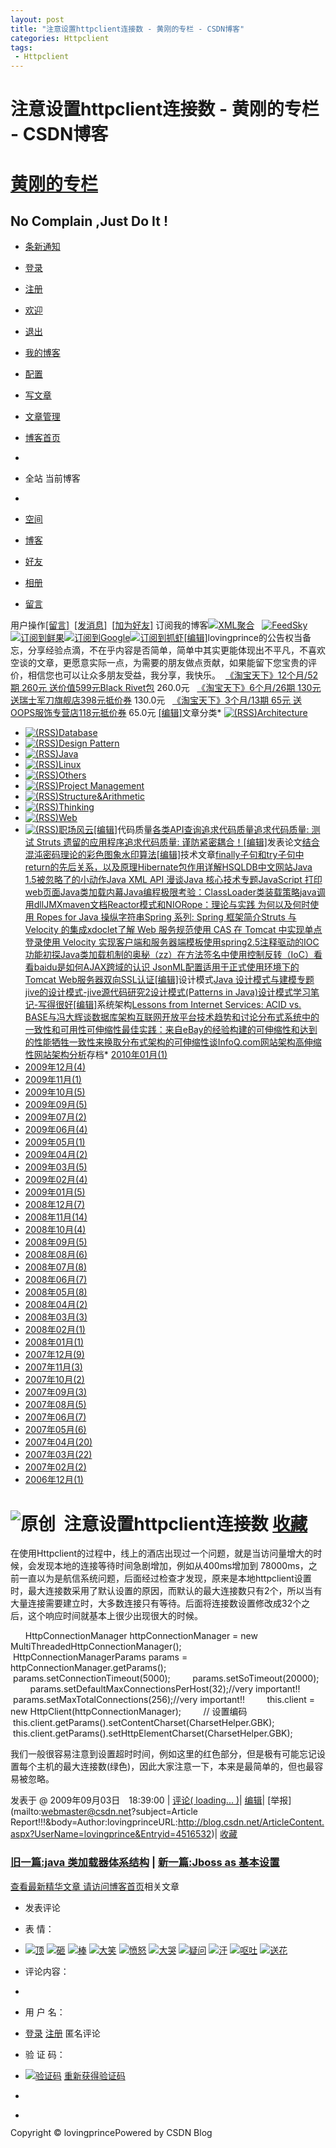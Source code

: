 ```yaml
---
layout: post
title: "注意设置httpclient连接数 - 黄刚的专栏 - CSDN博客"
categories: Httpclient
tags: 
 - Httpclient
--- 
```


# 注意设置httpclient连接数 - 黄刚的专栏 - CSDN博客

# [黄刚的专栏](http://blog.csdn.net/lovingprince)

## No Complain ,Just Do It !

* [条新通知](http://hi.csdn.net/space-notice.html)
* [登录](http://passport.csdn.net/UserLogin.aspx)
* [注册](http://passport.csdn.net/CSDNUserRegister.aspx)
* [欢迎](http://hi.csdn.net/)
* [退出](http://writeblog.csdn.net/Signout.aspx)
* [我的博客](http://blog.csdn.net/)
* [配置](http://writeblog.csdn.net/configure.aspx)
* [写文章](http://writeblog.csdn.net/PostEdit.aspx)
* [文章管理](http://writeblog.csdn.net/PostList.aspx)
* [博客首页](http://blog.csdn.net/)

*
* 全站 当前博客
*

* [空间](http://hi.csdn.net/lovingprince)
* [博客](http://blog.csdn.net/lovingprince)
* [好友](http://hi.csdn.net/!s/friend/list/lovingprince)
* [相册](http://hi.csdn.net/!s/album/list/lovingprince)
* [留言](http://hi.csdn.net/!s/wall/to/lovingprince)

用户操作[[留言]](http://hi.csdn.net/!s/wall/to/lovingprince)  [[发消息]](http://hi.csdn.net/!s/msg/to/lovingprince)  [[加为好友]](http://hi.csdn.net/!s/friend/add/lovingprince) 订阅我的博客[![XML聚合]()](http://feeds.feedsky.com/csdn.net/lovingprince)   [![FeedSky]()](http://feeds.feedsky.com/csdn.net/lovingprince)[![订阅到鲜果]()](http://www.xianguo.com/subscribe.php?url=http://feeds.feedsky.com/csdn.net/lovingprince)[![订阅到Google]()](http://fusion.google.com/add?feedurl=http://feeds.feedsky.com/csdn.net/lovingprince)[![订阅到抓虾]()](http://www.zhuaxia.com/add_channel.php?url=http://feeds.feedsky.com/csdn.net/lovingprince)[[编辑]](http://writeblog.csdn.net/configure.aspx)lovingprince的公告权当备忘，分享经验点滴，不在乎内容是否简单，简单中其实更能体现出不平凡，不喜欢空谈的文章，更愿意实际一点，为需要的朋友做点贡献，如果能留下您宝贵的评价，相信您也可以让众多朋友受益，我分享，我快乐。
[![]()](http://s.click.taobao.com/t_1?i=qzvnpphF1HNGGA%3D%3D&p=mm_14667228_0_0&n=12) [《淘宝天下》12个月/52期 260元 送价值599元Black Rivet包](http://s.click.taobao.com/t_1?i=qzvnpphF1HNGGA%3D%3D&p=mm_14667228_0_0&n=12) 260.0元 [![]()](http://s.click.taobao.com/t_1?i=qzvnpphF1HNGGA%3D%3D&p=mm_14667228_0_0&n=12)
[![]()](http://s.click.taobao.com/t_1?i=qzvmMjgQtB0UgQ%3D%3D&p=mm_14667228_0_0&n=12) [《淘宝天下》6个月/26期 130元 送瑞士军刀旗舰店398元抵价券](http://s.click.taobao.com/t_1?i=qzvmMjgQtB0UgQ%3D%3D&p=mm_14667228_0_0&n=12) 130.0元 [![]()](http://s.click.taobao.com/t_1?i=qzvmMjgQtB0UgQ%3D%3D&p=mm_14667228_0_0&n=12)
[![]()](http://s.click.taobao.com/t_1?i=qzvmMjm%2Bgumi1Q%3D%3D&p=mm_14667228_0_0&n=12) [《淘宝天下》3个月/13期 65元 送OOPS服饰专营店118元抵价券](http://s.click.taobao.com/t_1?i=qzvmMjm%2Bgumi1Q%3D%3D&p=mm_14667228_0_0&n=12) 65.0元 [![]()](http://s.click.taobao.com/t_1?i=qzvmMjm%2Bgumi1Q%3D%3D&p=mm_14667228_0_0&n=12)[[编辑]](http://writeblog.csdn.net/EditCategories.aspx?catID=1)文章分类* [![(RSS)]()](http://blog.csdn.net/lovingprince/category/489565.aspx/rss)[Architecture](http://blog.csdn.net/lovingprince/category/489565.aspx "架构分析")
* [![(RSS)]()](http://blog.csdn.net/lovingprince/category/284705.aspx/rss)[Database](http://blog.csdn.net/lovingprince/category/284705.aspx "包含一些数据库处理心得")
* [![(RSS)]()](http://blog.csdn.net/lovingprince/category/289923.aspx/rss)[Design Pattern](http://blog.csdn.net/lovingprince/category/289923.aspx "设计模式")
* [![(RSS)]()](http://blog.csdn.net/lovingprince/category/267838.aspx/rss)[Java](http://blog.csdn.net/lovingprince/category/267838.aspx "包含一些基本的基础常识等")
* [![(RSS)]()](http://blog.csdn.net/lovingprince/category/601796.aspx/rss)[Linux](http://blog.csdn.net/lovingprince/category/601796.aspx "linux相关， 命令，安装等")
* [![(RSS)]()](http://blog.csdn.net/lovingprince/category/479430.aspx/rss)[Others](http://blog.csdn.net/lovingprince/category/479430.aspx "各种杂类文章")
* [![(RSS)]()](http://blog.csdn.net/lovingprince/category/604421.aspx/rss)[Project Management](http://blog.csdn.net/lovingprince/category/604421.aspx "项目管理")
* [![(RSS)]()](http://blog.csdn.net/lovingprince/category/289037.aspx/rss)[Structure&Arithmetic](http://blog.csdn.net/lovingprince/category/289037.aspx "数据结构与算法")
* [![(RSS)]()](http://blog.csdn.net/lovingprince/category/284725.aspx/rss)[Thinking](http://blog.csdn.net/lovingprince/category/284725.aspx "记录一些平时开发过程中得到的启示和想法等等<br />")
* [![(RSS)]()](http://blog.csdn.net/lovingprince/category/284704.aspx/rss)[Web](http://blog.csdn.net/lovingprince/category/284704.aspx "一些WEB处理技巧和方法")
* [![(RSS)]()](http://blog.csdn.net/lovingprince/category/490182.aspx/rss)[职场风云](http://blog.csdn.net/lovingprince/category/490182.aspx "职场的各大信息")[[编辑]](http://writeblog.csdn.net/EditLinks.aspx)代码质量[各类API查询](http://www.gotapi.com/html)[追求代码质量](http://www.ibm.com/developerworks/cn/java/j-cq/)[追求代码质量: 测试 Struts 遗留的应用程序](http://www.ibm.com/developerworks/cn/java/j-cq/)[追求代码质量: 谨防紧密耦合！](http://www.ibm.com/developerworks/cn/java/j-cq05227/index.html?S_TACT=105AGX52&amp;S_CMP=techcsdn)[[编辑]](http://writeblog.csdn.net/EditLinks.aspx)发表论文[结合混沌密码理论的彩色图象水印算法](http://www.ahcit.com/lanmuyd.asp?id=1972)[[编辑]](http://writeblog.csdn.net/EditLinks.aspx)技术文章[finally子句和try子句中return的先后关系，以及原理](http://www.cjsdn.net/post/view?bid=1&id=155312&age=0)[Hibernate包作用详解](http://www.elook.net.cn/cms/Site/Article/wlbch15/Java400/J2EEEJBJMS421/45129.html)[HSQLDB中文网站](http://hsqldb.bokee.com/)[Java 1.5被忽略了的小动作](http://dreamstone.javaeye.com/blog/77889)[Java XML API 漫谈](http://www.360doc.com/showweb/0/0/402740.aspx)[Java 核心技术专题](http://www.ibm.com/developerworks/cn/java/coretech/index.html?S_TACT=105AGX52&S_CMP=techcsdn)[JavaScript 打印web页面](http://ltc603.javaeye.com/blog/123191)[Java类加载内幕](http://searchwebservices.techtarget.com.cn/tips/362/2158862.shtml)[Java编程极限考验：ClassLoader类装载策略](http://www.jdon.com/jivejdon/thread/15456.html)[java调用dll](http://tvjody.javaeye.com/blog/125643)[JMX](http://www.itisedu.com/phrase/200604261751455.html)[maven文档](http://www.sonatype.com/)[Reactor模式和NIO](http://www.jdon.com/concurrent/reactor.htm)[Rope：理论与实践 为何以及何时使用 Ropes for Java 操纵字符串](http://www.ibm.com/developerworks/cn/java/j-ropes/?S_TACT=105AGX52&S_CMP=techcsdn)[Spring 系列: Spring 框架简介](http://www.ibm.com/developerworks/cn/java/wa-spring1/)[Struts 与 Velocity 的集成](http://www-128.ibm.com/developerworks/cn/java/j-sr1.html)[xdoclet](http://xdoclet.sourceforge.net/xdoclet/ant/xdoclet/modules/hibernate/HibernateDocletTask.html)[了解 Web 服务规范](http://www.ibm.com/developerworks/cn/webservices/understand/index.html?S_TACT=105AGX52&S_CMP=techcsdn)[使用 CAS 在 Tomcat 中实现单点登录](http://www-128.ibm.com/developerworks/cn/opensource/os-cn-cas/?S_TACT=105AGX52&S_CMP=techcsdn)[使用 Velocity 实现客户端和服务器端模板](http://www-128.ibm.com/developerworks/cn/java/j-velocity/)[使用spring2.5注释驱动的IOC功能](http://coolyongzi.javaeye.com/blog/192957)[初探Java类加载机制的奥秘（zz）](http://www.blogjava.net/hopeshared/archive/2006/10/23/76780.html)[在方法签名中使用控制反转（IoC）](http://www.ibm.com/developerworks/cn/java/j-ioc/index.html?S_TACT=105AGX52&S_CMP=techcsdn)[看看baidu是如何AJAX跨域的](http://www.cnblogs.com/passer/archive/2008/07/16/1243811.html)[认识 JsonML](http://www.ibm.com/developerworks/cn/xml/x-jsonml/index.html?S_TACT=105AGX52&S_CMP=techcsdn)[配置适用于正式使用环境下的Tomcat Web服务器双向SSL认证](http://thinkbase.net/w/main/Wiki?Tomcat5SSL_ServerAndClient)[[编辑]](http://writeblog.csdn.net/EditLinks.aspx)设计模式[Java 设计模式与建模专题](http://www.ibm.com/developerworks/cn/java/design/?S_TACT=105AGX52&amp;S_CMP=tec-csdn)[jive的设计模式-jive源代码研究2](http://hqmank.blog.bokee.net/bloggermodule/blog_viewblog.do?id=472499)[设计模式(Patterns in Java)](http://www.jdon.com/designpatterns/index.htm)[设计模式学习笔记-写得很好](http://www.cnblogs.com/kid-li/category/44668.html?Show=All)[[编辑]](http://writeblog.csdn.net/EditLinks.aspx)系统架构[Lessons from Internet Services: ACID vs. BASE](http://www.ccs.neu.edu/groups/IEEE/ind-acad/brewer/index.htm)[与冯大辉谈数据库架构](http://www.infoq.com/cn/interviews/fengdahui-database-architecture)[互联网开放平台技术趋势和讨论](http://www.infoq.com/cn/articles/Qclub-on-open-platform)[分布式系统中的一致性和可用性](http://www.infoq.com/cn/articles/distributed-sys-usability)[可伸缩性最佳实践：来自eBay的经验](http://www.infoq.com/cn/articles/ebay-scalability-best-practices)[构建的可伸缩性和达到的性能](http://www.infoq.com/cn/articles/scalability-panel)[牺牲一致性来换取分布式架构的可伸缩性](http://www.infoq.com/cn/news/2008/03/ebaybase)[谈InfoQ.com网站架构](http://www.infoq.com/cn/interviews/popescu-infoq-architecture-cn)[高伸缩性网站架构分析](http://highscalability.com/)存档* [2010年01月(1)](http://blog.csdn.net/lovingprince/archive/2010/01.aspx)
* [2009年12月(4)](http://blog.csdn.net/lovingprince/archive/2009/12.aspx)
* [2009年11月(1)](http://blog.csdn.net/lovingprince/archive/2009/11.aspx)
* [2009年10月(5)](http://blog.csdn.net/lovingprince/archive/2009/10.aspx)
* [2009年09月(5)](http://blog.csdn.net/lovingprince/archive/2009/09.aspx)
* [2009年07月(2)](http://blog.csdn.net/lovingprince/archive/2009/07.aspx)
* [2009年06月(4)](http://blog.csdn.net/lovingprince/archive/2009/06.aspx)
* [2009年05月(1)](http://blog.csdn.net/lovingprince/archive/2009/05.aspx)
* [2009年04月(2)](http://blog.csdn.net/lovingprince/archive/2009/04.aspx)
* [2009年03月(5)](http://blog.csdn.net/lovingprince/archive/2009/03.aspx)
* [2009年02月(4)](http://blog.csdn.net/lovingprince/archive/2009/02.aspx)
* [2009年01月(5)](http://blog.csdn.net/lovingprince/archive/2009/01.aspx)
* [2008年12月(7)](http://blog.csdn.net/lovingprince/archive/2008/12.aspx)
* [2008年11月(14)](http://blog.csdn.net/lovingprince/archive/2008/11.aspx)
* [2008年10月(4)](http://blog.csdn.net/lovingprince/archive/2008/10.aspx)
* [2008年09月(5)](http://blog.csdn.net/lovingprince/archive/2008/09.aspx)
* [2008年08月(6)](http://blog.csdn.net/lovingprince/archive/2008/08.aspx)
* [2008年07月(8)](http://blog.csdn.net/lovingprince/archive/2008/07.aspx)
* [2008年06月(7)](http://blog.csdn.net/lovingprince/archive/2008/06.aspx)
* [2008年05月(8)](http://blog.csdn.net/lovingprince/archive/2008/05.aspx)
* [2008年04月(2)](http://blog.csdn.net/lovingprince/archive/2008/04.aspx)
* [2008年03月(3)](http://blog.csdn.net/lovingprince/archive/2008/03.aspx)
* [2008年02月(1)](http://blog.csdn.net/lovingprince/archive/2008/02.aspx)
* [2008年01月(1)](http://blog.csdn.net/lovingprince/archive/2008/01.aspx)
* [2007年12月(9)](http://blog.csdn.net/lovingprince/archive/2007/12.aspx)
* [2007年11月(3)](http://blog.csdn.net/lovingprince/archive/2007/11.aspx)
* [2007年10月(2)](http://blog.csdn.net/lovingprince/archive/2007/10.aspx)
* [2007年09月(3)](http://blog.csdn.net/lovingprince/archive/2007/09.aspx)
* [2007年08月(5)](http://blog.csdn.net/lovingprince/archive/2007/08.aspx)
* [2007年06月(7)](http://blog.csdn.net/lovingprince/archive/2007/06.aspx)
* [2007年05月(6)](http://blog.csdn.net/lovingprince/archive/2007/05.aspx)
* [2007年04月(20)](http://blog.csdn.net/lovingprince/archive/2007/04.aspx)
* [2007年03月(22)](http://blog.csdn.net/lovingprince/archive/2007/03.aspx)
* [2007年02月(2)](http://blog.csdn.net/lovingprince/archive/2007/02.aspx)
* [2006年12月(1)](http://blog.csdn.net/lovingprince/archive/2006/12.aspx)
# ![原创]()  注意设置httpclient连接数 [收藏]( "收藏到我的网摘中，并分享给我的朋友")

在使用Httpclient的过程中，线上的酒店出现过一个问题，就是当访问量增大的时候，会发现本地的连接等待时间急剧增加，例如从400ms增加到 78000ms，之前一直以为是航信系统问题，后面经过检查才发现，原来是本地httpclient设置时，最大连接数采用了默认设置的原因，而默认的最大连接数只有2个，所以当有大量连接需要建立时，大多数连接只有等待。后面将连接数设置修改成32个之后，这个响应时间就基本上很少出现很大的时候。

      HttpConnectionManager httpConnectionManager = new MultiThreadedHttpConnectionManager();
        HttpConnectionManagerParams params = httpConnectionManager.getParams();
        params.setConnectionTimeout(5000);
        params.setSoTimeout(20000);
        params.setDefaultMaxConnectionsPerHost(32);//very important!!
        params.setMaxTotalConnections(256);//very important!!
        this.client = new HttpClient(httpConnectionManager);
        // 设置编码
        this.client.getParams().setContentCharset(CharsetHelper.GBK);
        this.client.getParams().setHttpElementCharset(CharsetHelper.GBK);

我们一般很容易注意到设置超时时间，例如这里的红色部分，但是极有可能忘记设置每个主机的最大连接数(绿色)，因此大家注意一下，本来是最简单的，但也最容易被忽略。

发表于 @ 2009年09月03日　18:39:00 | [评论( loading...  )](http://blog.csdn.net/lovingprince/archive/2009/09/03/4516532.aspx#FeedBack "评论")| [编辑](http://writeblog.csdn.net/PostEdit.aspx?entryId=4516532 "编辑")| [举报](mailto:webmaster@csdn.net?subject=Article Report!!!&body=Author:lovingprinceURL:http://blog.csdn.net/ArticleContent.aspx?UserName=lovingprince&Entryid=4516532)| [收藏]( "收藏到我的网摘中，并分享给我的朋友")

### [旧一篇:java 类加载器体系结构](http://blog.csdn.net/lovingprince/archive/2009/07/02/4317069.aspx) | [新一篇:Jboss as 基本设置](http://blog.csdn.net/lovingprince/archive/2009/09/03/4516537.aspx)

[查看最新精华文章 请访问博客首页](http://blog.csdn.net/)相关文章[]()

* 发表评论
 
* 表 情：
* [![顶]( "顶")](http://blog.csdn.net/lovingprince/archive/2009/09/03/4516532.aspx#) [![砸]( "砸")](http://blog.csdn.net/lovingprince/archive/2009/09/03/4516532.aspx#) [![棒]( "棒")](http://blog.csdn.net/lovingprince/archive/2009/09/03/4516532.aspx#) [![大笑]( "大笑")](http://blog.csdn.net/lovingprince/archive/2009/09/03/4516532.aspx#) [![愤怒]( "愤怒")](http://blog.csdn.net/lovingprince/archive/2009/09/03/4516532.aspx#) [![大哭]( "大哭")](http://blog.csdn.net/lovingprince/archive/2009/09/03/4516532.aspx#) [![疑问]( "疑问")](http://blog.csdn.net/lovingprince/archive/2009/09/03/4516532.aspx#) [![汗]( "汗")](http://blog.csdn.net/lovingprince/archive/2009/09/03/4516532.aspx#) [![呕吐]( "呕吐")](http://blog.csdn.net/lovingprince/archive/2009/09/03/4516532.aspx#) [![送花]( "送花")](http://blog.csdn.net/lovingprince/archive/2009/09/03/4516532.aspx#)

* 评论内容：
*
* 用 户 名：
* [登录]() [注册](http://passport.csdn.net/CSDNUserRegister.aspx) 匿名评论

* 验 证 码：
* [![验证码]()]() [重新获得验证码]()

*
* [![]()](http://blog.csdn.net/lovingprince/archive/2009/09/03/4516532.aspx#)

Copyright © lovingprincePowered by CSDN Blog![]()
